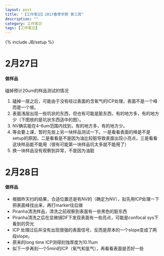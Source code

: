 ```yaml
---
layout: post
title: "【工作笔记】2017春季学期 第三周"
description: ""
category: 工作笔记
tags: [工作笔记]
---
```

{% include JB/setup %}

# 2月27日

#### 做样品

磕掉预计20um的样品测试的情况

1. 磕掉一层之后，可能由于没有经过表面的含氧气的ICP处理，表面不是一个峰而是一个坡。
1. 表面浅层出现一些坑状的东西，但也有可能是脏东西，有的地方多，有的地方少（下图放的是坑状东西适中的图）。
1. NV确实能在4-6um范围内找到，有的地方多，有的地方少。
1. 等会要上课，暂时先放上另一块样品测试一下。一是看看表面的峰是不是setup的原因，二是看看是不是因为油比较脏导致表面出现小亮点，三是看看这块样品能不能用（很有可能第一块样品坑太多就不能用了）
1. 换一块样品没有观察到异常，不是因为油脏

# 2月28日

#### 做样品

* 根据昨天扫的结果，合适位置还是有NV的（确定为NV），拟先用ICP处理一下把表面峰找出来，再打marker往后做
* Piranha清洗样品，清洗之前观察到表面有一些黑色的脏东西
* Piranha清洗之后在显微镜DF下发现表面有一些亮点，可能是confocal sys下看到的荧光
* ICP 处理过后并没有出现很强的表面信号，反而是原本的一个slope变成了两段slope。
* 原来的long time ICP测得刻蚀厚度为10.11um
* 拟下一步再刻一个5min的ICP（氧气和氩气），再看看表面是否好一些
